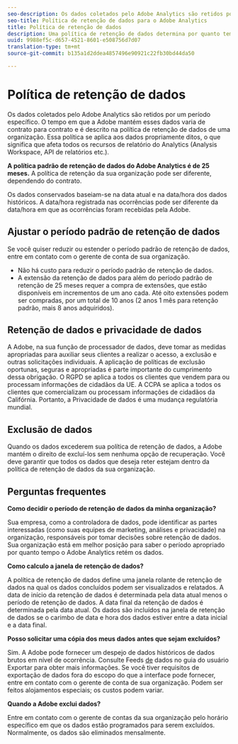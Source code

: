 ```yaml
---
seo-description: Os dados coletados pelo Adobe Analytics são retidos por um período específico. O tempo em que a Adobe mantém esses dados varia de contrato para contrato e é descrito na política de retenção de dados de uma organização.
seo-title: Política de retenção de dados para o Adobe Analytics
title: Política de retenção de dados
description: Uma política de retenção de dados determina por quanto tempo a Adobe armazena seus dados.
uuid: 9988ef5c-d657-4521-8601-e508756d7d07
translation-type: tm+mt
source-git-commit: b135a1d2ddea4857496e90921c22fb30bd44da50

---
```



# Política de retenção de dados

Os dados coletados pelo Adobe Analytics são retidos por um período específico. O tempo em que a Adobe mantém esses dados varia de contrato para contrato e é descrito na política de retenção de dados de uma organização. Essa política se aplica aos dados propriamente ditos, o que significa que afeta todos os recursos de relatório do Analytics (Analysis Workspace, API de relatórios etc.).

**A política padrão de retenção de dados do Adobe Analytics é de 25 meses.** A política de retenção da sua organização pode ser diferente, dependendo do contrato.

Os dados conservados baseiam-se na data atual e na data/hora dos dados históricos. A data/hora registrada nas ocorrências pode ser diferente da data/hora em que as ocorrências foram recebidas pela Adobe.

## Ajustar o período padrão de retenção de dados

Se você quiser reduzir ou estender o período padrão de retenção de dados, entre em contato com o gerente de conta de sua organização.

* Não há custo para reduzir o período padrão de retenção de dados.
* A extensão da retenção de dados para além do período padrão de retenção de 25 meses requer a compra de extensões, que estão disponíveis em incrementos de um ano cada. Até oito extensões podem ser compradas, por um total de 10 anos (2 anos 1 mês para retenção padrão, mais 8 anos adquiridos).

## Retenção de dados e privacidade de dados

A Adobe, na sua função de processador de dados, deve tomar as medidas apropriadas para auxiliar seus clientes a realizar o acesso, a exclusão e outras solicitações individuais. A aplicação de políticas de exclusão oportunas, seguras e apropriadas é parte importante do cumprimento dessa obrigação. O RGPD se aplica a todos os clientes que vendem para ou processam informações de cidadãos da UE. A CCPA se aplica a todos os clientes que comercializam ou processam informações de cidadãos da Califórnia. Portanto, a Privacidade de dados é uma mudança regulatória mundial.

## Exclusão de dados

Quando os dados excederem sua política de retenção de dados, a Adobe mantém o direito de excluí-los sem nenhuma opção de recuperação. Você deve garantir que todos os dados que deseja reter estejam dentro da política de retenção de dados da sua organização.

## Perguntas frequentes

**Como decidir o período de retenção de dados da minha organização?**

Sua empresa, como a controladora de dados, pode identificar as partes interessadas (como suas equipes de marketing, análises e privacidade) na organização, responsáveis por tomar decisões sobre retenção de dados. Sua organização está em melhor posição para saber o período apropriado por quanto tempo o Adobe Analytics retém os dados.

**Como calculo a janela de retenção de dados?**

A política de retenção de dados define uma janela rolante de retenção de dados na qual os dados concluídos podem ser visualizados e relatados. A data de início da retenção de dados é determinada pela data atual menos o período de retenção de dados. A data final da retenção de dados é determinada pela data atual. Os dados são incluídos na janela de retenção de dados se o carimbo de data e hora dos dados estiver entre a data inicial e a data final.

**Posso solicitar uma cópia dos meus dados antes que sejam excluídos?**

Sim. A Adobe pode fornecer um despejo de dados históricos de dados brutos em nível de ocorrência. Consulte Feeds [de](../export/analytics-data-feed/c-getstarted/data-feed-overview.md) dados no guia do usuário Exportar para obter mais informações. Se você tiver requisitos de exportação de dados fora do escopo do que a interface pode fornecer, entre em contato com o gerente de conta de sua organização. Podem ser feitos alojamentos especiais; os custos podem variar.

**Quando a Adobe exclui dados?**

Entre em contato com o gerente de contas da sua organização pelo horário específico em que os dados estão programados para serem excluídos. Normalmente, os dados são eliminados mensalmente.
